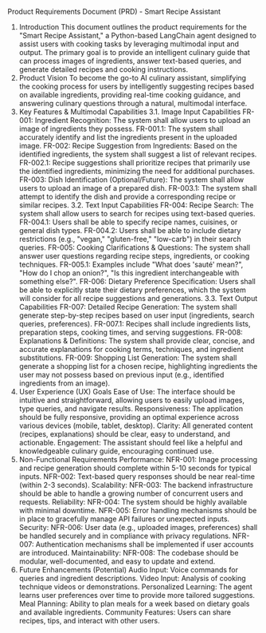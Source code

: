 Product Requirements Document (PRD) - Smart Recipe Assistant

1. Introduction
   This document outlines the product requirements for the "Smart Recipe Assistant," a Python-based LangChain agent designed to assist users with cooking tasks by leveraging multimodal input and output. The primary goal is to provide an intelligent culinary guide that can process images of ingredients, answer text-based queries, and generate detailed recipes and cooking instructions.
2. Product Vision
   To become the go-to AI culinary assistant, simplifying the cooking process for users by intelligently suggesting recipes based on available ingredients, providing real-time cooking guidance, and answering culinary questions through a natural, multimodal interface.
3. Key Features & Multimodal Capabilities
   3.1. Image Input Capabilities
   FR-001: Ingredient Recognition: The system shall allow users to upload an image of ingredients they possess.
   FR-001.1: The system shall accurately identify and list the ingredients present in the uploaded image.
   FR-002: Recipe Suggestion from Ingredients: Based on the identified ingredients, the system shall suggest a list of relevant recipes.
   FR-002.1: Recipe suggestions shall prioritize recipes that primarily use the identified ingredients, minimizing the need for additional purchases.
   FR-003: Dish Identification (Optional/Future): The system shall allow users to upload an image of a prepared dish.
   FR-003.1: The system shall attempt to identify the dish and provide a corresponding recipe or similar recipes.
   3.2. Text Input Capabilities
   FR-004: Recipe Search: The system shall allow users to search for recipes using text-based queries.
   FR-004.1: Users shall be able to specify recipe names, cuisines, or general dish types.
   FR-004.2: Users shall be able to include dietary restrictions (e.g., "vegan," "gluten-free," "low-carb") in their search queries.
   FR-005: Cooking Clarifications & Questions: The system shall answer user questions regarding recipe steps, ingredients, or cooking techniques.
   FR-005.1: Examples include "What does 'sauté' mean?", "How do I chop an onion?", "Is this ingredient interchangeable with something else?".
   FR-006: Dietary Preference Specification: Users shall be able to explicitly state their dietary preferences, which the system will consider for all recipe suggestions and generations.
   3.3. Text Output Capabilities
   FR-007: Detailed Recipe Generation: The system shall generate step-by-step recipes based on user input (ingredients, search queries, preferences).
   FR-007.1: Recipes shall include ingredients lists, preparation steps, cooking times, and serving suggestions.
   FR-008: Explanations & Definitions: The system shall provide clear, concise, and accurate explanations for cooking terms, techniques, and ingredient substitutions.
   FR-009: Shopping List Generation: The system shall generate a shopping list for a chosen recipe, highlighting ingredients the user may not possess based on previous input (e.g., identified ingredients from an image).
4. User Experience (UX) Goals
   Ease of Use: The interface should be intuitive and straightforward, allowing users to easily upload images, type queries, and navigate results.
   Responsiveness: The application should be fully responsive, providing an optimal experience across various devices (mobile, tablet, desktop).
   Clarity: All generated content (recipes, explanations) should be clear, easy to understand, and actionable.
   Engagement: The assistant should feel like a helpful and knowledgeable culinary guide, encouraging continued use.
5. Non-Functional Requirements
   Performance:
   NFR-001: Image processing and recipe generation should complete within 5-10 seconds for typical inputs.
   NFR-002: Text-based query responses should be near real-time (within 2-3 seconds).
   Scalability:
   NFR-003: The backend infrastructure should be able to handle a growing number of concurrent users and requests.
   Reliability:
   NFR-004: The system should be highly available with minimal downtime.
   NFR-005: Error handling mechanisms should be in place to gracefully manage API failures or unexpected inputs.
   Security:
   NFR-006: User data (e.g., uploaded images, preferences) shall be handled securely and in compliance with privacy regulations.
   NFR-007: Authentication mechanisms shall be implemented if user accounts are introduced.
   Maintainability:
   NFR-008: The codebase should be modular, well-documented, and easy to update and extend.
6. Future Enhancements (Potential)
   Audio Input: Voice commands for queries and ingredient descriptions.
   Video Input: Analysis of cooking technique videos or demonstrations.
   Personalized Learning: The agent learns user preferences over time to provide more tailored suggestions.
   Meal Planning: Ability to plan meals for a week based on dietary goals and available ingredients.
   Community Features: Users can share recipes, tips, and interact with other users.
